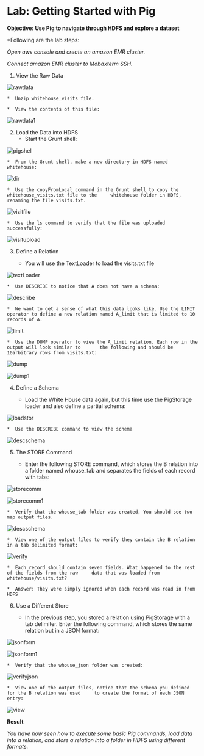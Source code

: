 # Lab: Getting Started with Pig


**Objective: Use Pig to navigate through HDFS and explore a dataset**

*Following are the lab steps:

*Open aws console and create an amazon EMR cluster.*

*Connect amazon EMR cluster to Mobaxterm SSH.*

1. View the Raw Data

![rawdata](../images/p.jpg)

    *  Unzip whitehouse_visits file.

    *  View the contents of this file:

![rawdata1](../images/pp.jpg)

2. Load the Data into HDFS
    *  Start the Grunt shell:

![pigshell](../images/p1.jpg)

    *  From the Grunt shell, make a new directory in HDFS named whitehouse:

![dir](../images/p2.jpg)

    *  Use the copyFromLocal command in the Grunt shell to copy the whitehouse_visits.txt file to the     whitehouse folder in HDFS,   renaming the file visits.txt.

![visitfile](../images/p3.jpg)

    *  Use the ls command to verify that the file was uploaded successfully:

![visitupload](../images/p4.jpg)

3. Define a Relation

    *  You will use the TextLoader to load the visits.txt file

![textLoader](../images/p5.jpg)

    *  Use DESCRIBE to notice that A does not have a schema:

![describe](../images/p6.jpg)

    *  We want to get a sense of what this data looks like. Use the LIMIT operator to define a new relation named A_limit that is limited to 10 records of A.

![limit](../images/p7.jpg)

    *  Use the DUMP operator to view the A_limit relation. Each row in the output will look similar to 	     the following and should be 10arbitrary rows from visits.txt:

![dump](../images/p8.jpg)

![dump1](../images/p9.jpg)

4.  Define a Schema

    *  Load the White House data again, but this time use the PigStorage loader and also define a partial schema:

![loadstor](../images/p10.jpg)

    *  Use the DESCRIBE command to view the schema

![descschema](../images/p11.jpg)

5. The STORE Command

    *  Enter the following STORE command, which stores the B relation into a folder named whouse_tab and separates the fields of each record with tabs:

![storecomm](../images/p12.jpg)

![storecomm1](../images/p13.jpg)

    *  Verify that the whouse_tab folder was created, You should see two map output files.

![descschema](../images/p14.jpg)

    *  View one of the output files to verify they contain the B relation in a tab delimited format:

![verify](../images/p15.jpg)

    *  Each record should contain seven fields. What happened to the rest of the fields from the raw     data that was loaded from whitehouse/visits.txt?

    *  Answer: They were simply ignored when each record was read in from HDFS

6. Use a Different Store

    *  In the previous step, you stored a relation using PigStorage with a tab delimiter. Enter the     following command, which stores the same relation but in a JSON format:

![jsonform](../images/p16.jpg)

![jsonform1](../images/p17.jpg)

    *  Verify that the whouse_json folder was created:

![verifyjson](../images/p18.jpg)

    *  View one of the output files, notice that the schema you defined for the B relation was used     to create the format of each JSON entry:

![view](../images/p19.jpg)


**Result**

*You have now seen how to execute some basic Pig commands, load data into a relation, and store a relation into a folder in HDFS using different formats.*

   
























    

























